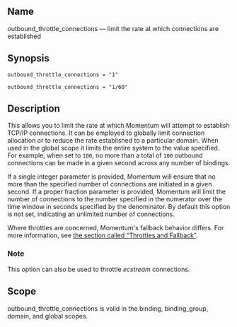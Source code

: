 <a name="conf.ref.outbound_throttle_connections"></a>
## Name

outbound_throttle_connections — limit the rate at which connections are established

## Synopsis

`outbound_throttle_connections = "1"`

`outbound_throttle_connections = "1/60"`

<a name="idp25740096"></a>
## Description

This allows you to limit the rate at which Momentum will attempt to establish TCP/IP connections. It can be employed to globally limit connection allocation or to reduce the rate established to a particular domain. When used in the global scope it limits the entire system to the value specified. For example, when set to `100`, no more than a total of `100` outbound connections can be made in a given second across any number of bindings.

If a single integer parameter is provided, Momentum will ensure that no more than the specified number of connections are initiated in a given second. If a proper fraction parameter is provided, Momentum will limit the number of connections to the number specified in the numerator over the time window in seconds specified by the denominator. By default this option is not set, indicating an unlimited number of connections.

Where throttles are concerned, Momentum's fallback behavior differs. For more information, see [the section called “Throttles and Fallback”](conf.ref.outbound_throttle_messages.php#conf.ref.outbound_throttle_messages.fallback "Throttles and Fallback").

### Note

This option can also be used to throttle *ecstream* connections.

<a name="idp25746656"></a>
## Scope

outbound_throttle_connections is valid in the binding, binding_group, domain, and global scopes.

